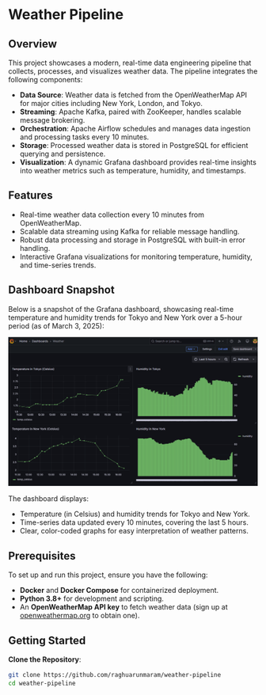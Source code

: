 # Weather Pipeline

## Overview
This project showcases a modern, real-time data engineering pipeline that collects, processes, and visualizes weather data. The pipeline integrates the following components:

- **Data Source**: Weather data is fetched from the OpenWeatherMap API for major cities including New York, London, and Tokyo.
- **Streaming**: Apache Kafka, paired with ZooKeeper, handles scalable message brokering.
- **Orchestration**: Apache Airflow schedules and manages data ingestion and processing tasks every 10 minutes.
- **Storage**: Processed weather data is stored in PostgreSQL for efficient querying and persistence.
- **Visualization**: A dynamic Grafana dashboard provides real-time insights into weather metrics such as temperature, humidity, and timestamps.

## Features
- Real-time weather data collection every 10 minutes from OpenWeatherMap.
- Scalable data streaming using Kafka for reliable message handling.
- Robust data processing and storage in PostgreSQL with built-in error handling.
- Interactive Grafana visualizations for monitoring temperature, humidity, and time-series trends.

## Dashboard Snapshot
Below is a snapshot of the Grafana dashboard, showcasing real-time temperature and humidity trends for Tokyo and New York over a 5-hour period (as of March 3, 2025):

![Grafana Weather Dashboard](assets/weather.png)

The dashboard displays:
- Temperature (in Celsius) and humidity trends for Tokyo and New York.
- Time-series data updated every 10 minutes, covering the last 5 hours.
- Clear, color-coded graphs for easy interpretation of weather patterns.

## Prerequisites
To set up and run this project, ensure you have the following:

- **Docker** and **Docker Compose** for containerized deployment.
- **Python 3.8+** for development and scripting.
- An **OpenWeatherMap API key** to fetch weather data (sign up at [openweathermap.org](https://openweathermap.org) to obtain one).

## Getting Started
**Clone the Repository**:
   ```bash
   git clone https://github.com/raghuarunmaram/weather-pipeline
   cd weather-pipeline
